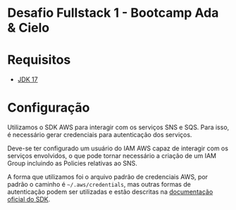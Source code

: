 # Desafio Fullstack 1 -  Bootcamp Ada & Cielo 

# Requisitos

* [JDK 17](https://www.oracle.com/java/technologies/downloads/#java17)

# Configuração


Utilizamos o SDK AWS para interagir com os serviços SNS e SQS. Para isso, é necessário gerar credenciais para autenticação dos serviços.

Deve-se ter configurado um usuário do IAM AWS capaz de interagir com os serviços envolvidos, o que pode tornar necessário a criação de um IAM Group incluindo as Policies relativas ao SNS. 

A forma que utilizamos foi o arquivo padrão de credenciais AWS, por padrão o caminho é `~/.aws/credentials`, mas outras formas de autenticação podem ser utilizadas e estão descritas na [documentação oficial do SDK](https://docs.aws.amazon.com/sdk-for-java/v1/developer-guide/credentials.html).


